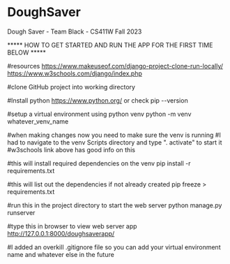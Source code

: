 # DoughSaver
Dough Saver - Team Black - CS411W Fall 2023

***** HOW TO GET STARTED AND RUN THE APP FOR THE FIRST TIME BELOW *****

#resources
https://www.makeuseof.com/django-project-clone-run-locally/
https://www.w3schools.com/django/index.php

#clone GitHub project into working directory

#Install python 
https://www.python.org/ or check pip --version

#setup a virtual environment using python venv
python -m venv whatever_venv_name

#when making changes now you need to make sure the venv is running
#I had to navigate to the venv Scripts directory and type ". activate" to start it 
#w3schools link above has good info on this

#this will install required dependencies on the venv
pip install -r requirements.txt

#this will list out the dependencies if not already created
pip freeze > requirements.txt

#run this in the project directory to start the web server
python manage.py runserver

#type this in browser to view web server app
http://127.0.0.1:8000/doughsaverapp/

#I added an overkill .gitignore file so you can add your virtual environment name and whatever else in the future
